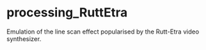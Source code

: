 # processing_RuttEtra
Emulation of the line scan effect popularised by the Rutt-Etra video synthesizer.
